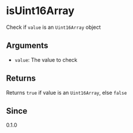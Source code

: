 # isUint16Array

Check if `value` is an `Uint16Array` object

## Arguments

- `value`: The value to check

## Returns

Returns `true` if value is an `Uint16Array`, else `false`

## Since

0.1.0
